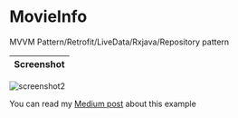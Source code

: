 # MovieInfo
MVVM Pattern/Retrofit/LiveData/Rxjava/Repository pattern

Screenshot  |  
------------ | 
![screenshot2](https://github.com/devPaw/MovieInfo/blob/master/Screenshot_1518263544.jpg)


You can read my [Medium post](http://google.com) about this example 
